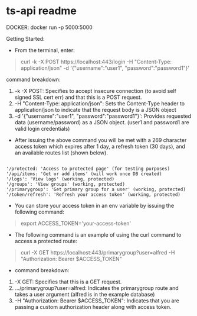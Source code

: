 # ts-api readme
DOCKER: docker run -p 5000:5000 <docker image>


Getting Started:

- From the terminal, enter:
> curl -k -X POST https://localhost:443/login -H "Content-Type: application/json" -d '{"username":"user1", "password":"password1"}'

command breakdown:
1. -k -X POST: Specifies to accept insecure connection (to avoid self signed SSL cert err) and that  this is a POST request.
2. -H "Content-Type: application/json": Sets the Content-Type header to application/json to indicate that the request body is a JSON object
3. -d '{"username":"user1", "password":"password1"}': Provides requested data (username/password) as a JSON object. (user1 and password1 are valid login credentials)

- After issuing the above command you will be met with a 269 character access token which expires after 1 day, a refresh token (30 days), and an available routes list (shown below).
```

'/protected: 'Access to protected page' (for testing purposes)
'/api/items: 'Get or add items' (will work once DB created)
'/logs': 'View logs' (working, protected)
'/groups': 'View groups' (working, protected)
'/primarygroup': 'Get primary group for a user' (working, protected)
'/token/refresh': 'Refresh your access token' (working, protected)

```
- You can store your access token in an env variable by issuing the following command:
> export ACCESS_TOKEN='your-access-token'
- The following command is an example of using the curl command to access a protected route:
> curl -X GET https://localhost:443/primarygroup?user=alfred -H "Authorization: Bearer $ACCESS_TOKEN"
- command breakdown:
1. -X GET: Specifies that this is a GET request.
2. .../primarygroup?user=alfred: Indicates the primarygroup route and takes a user argument (alfred is in the example database)
3. -H "Authorization: Bearer $ACCESS_TOKEN": Indicates that you are passing a custom authorization header along with access token.

